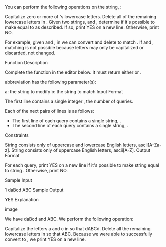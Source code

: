 You can perform the following operations on the string, :

Capitalize zero or more of 's lowercase letters.
Delete all of the remaining lowercase letters in .
Given two strings,  and , determine if it's possible to make  equal to  as described. If so, print YES on a new line. Otherwise, print NO.

For example, given  and , in  we can convert  and delete  to match . If  and , matching is not possible because letters may only be capitalized or discarded, not changed.

Function Description

Complete the function  in the editor below. It must return either  or .

abbreviation has the following parameter(s):

a: the string to modify
b: the string to match
Input Format

The first line contains a single integer , the number of queries.

Each of the next  pairs of lines is as follows:
- The first line of each query contains a single string, .
- The second line of each query contains a single string, .

Constraints

String  consists only of uppercase and lowercase English letters, ascii[A-Za-z].
String  consists only of uppercase English letters, ascii[A-Z].
Output Format

For each query, print YES on a new line if it's possible to make string  equal to string . Otherwise, print NO.

Sample Input

1
daBcd
ABC
Sample Output

YES
Explanation

image

We have  daBcd and  ABC. We perform the following operation:

Capitalize the letters a and c in  so that  dABCd.
Delete all the remaining lowercase letters in  so that  ABC.
Because we were able to successfully convert  to , we print YES on a new line.
